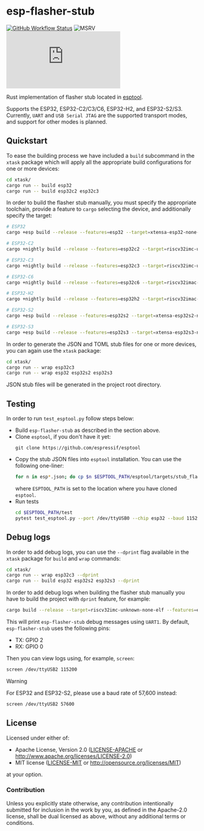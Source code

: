 # esp-flasher-stub

[![GitHub Workflow Status](https://github.com/esp-rs/esp-println/actions/workflows/ci.yml/badge.svg)](https://github.com/esp-rs/esp-println/actions/workflows/ci.yml)
![MSRV](https://img.shields.io/badge/MSRV-1.67-blue?labelColor=1C2C2E&logo=Rust&style=flat-square)
[![Matrix](https://img.shields.io/matrix/esp-rs:matrix.org?label=join%20matrix&color=BEC5C9&labelColor=1C2C2E&logo=matrix&style=flat-square)](https://matrix.to/#/#esp-rs:matrix.org)

Rust implementation of flasher stub located in [esptool](https://github.com/espressif/esptool/).

Supports the ESP32, ESP32-C2/C3/C6, ESP32-H2, and ESP32-S2/S3. Currently, `UART` and `USB Serial JTAG` are the supported transport modes, and support for other modes is planned.

## Quickstart

To ease the building process we have included a `build` subcommand in the `xtask` package which will apply all the appropriate build configurations for one or more devices:

```bash
cd xtask/
cargo run -- build esp32
cargo run -- build esp32c2 esp32c3
```

In order to build the flasher stub manually, you must specify the appropriate toolchain, provide a feature to `cargo` selecting the device, and additionally specify the target:

```bash
# ESP32
cargo +esp build --release --features=esp32 --target=xtensa-esp32-none-elf

# ESP32-C2
cargo +nightly build --release --features=esp32c2 --target=riscv32imc-unknown-none-elf

# ESP32-C3
cargo +nightly build --release --features=esp32c3 --target=riscv32imc-unknown-none-elf

# ESP32-C6
cargo +nightly build --release --features=esp32c6 --target=riscv32imac-unknown-none-elf

# ESP32-H2
cargo +nightly build --release --features=esp32h2 --target=riscv32imac-unknown-none-elf

# ESP32-S2
cargo +esp build --release --features=esp32s2 --target=xtensa-esp32s2-none-elf

# ESP32-S3
cargo +esp build --release --features=esp32s3 --target=xtensa-esp32s3-none-elf
```

In order to generate the JSON and TOML stub files for one or more devices, you can again use the `xtask` package:

```bash
cd xtask/
cargo run -- wrap esp32c3
cargo run -- wrap esp32 esp32s2 esp32s3
```

JSON stub files will be generated in the project root directory.

## Testing

In order to run `test_esptool.py` follow steps below:

- Build `esp-flasher-stub` as described in the section above.
- Clone `esptool`, if you don't have it yet:
  ```
  git clone https://github.com/espressif/esptool
  ```
- Copy the stub JSON files into `esptool` installation. You can use the following one-liner:
  ```bash
  for n in esp*.json; do cp $n $ESPTOOL_PATH/esptool/targets/stub_flasher/stub_flasher_${n#esp}; done
  ```
  where `ESPTOOL_PATH` is set to the location where you have cloned `esptool`.
- Run tests
  ```bash
  cd $ESPTOOL_PATH/test
  pytest test_esptool.py --port /dev/ttyUSB0 --chip esp32 --baud 115200
  ```

## Debug logs

In order to add debug logs, you can use the `--dprint` flag available in the `xtask` package for `build` and `wrap` commands:
```bash
cd xtask/
cargo run -- wrap esp32c3 --dprint
cargo run -- build esp32 esp32s2 esp32s3 --dprint
```

In order to add debug logs when building the flasher stub manually you have to build the project with `dprint` feature, for example:

```bash
cargo build --release --target=riscv32imc-unknown-none-elf --features=esp32c3,dprint
```

This will print `esp-flasher-stub` debug messages using `UART1`. By default, `esp-flasher-stub` uses the following pins:
- TX: GPIO 2
- RX: GPIO 0

Then you can view logs using, for example, `screen`:

```bash
screen /dev/ttyUSB2 115200
```

> [!WARNING]
>
> For ESP32 and ESP32-S2, please use a baud rate of 57,600 instead:
>
> ```bash
> screen /dev/ttyUSB2 57600
> ```

## License

Licensed under either of:

- Apache License, Version 2.0 ([LICENSE-APACHE](./LICENSE-APACHE) or http://www.apache.org/licenses/LICENSE-2.0)
- MIT license ([LICENSE-MIT](./LICENSE-MIT) or http://opensource.org/licenses/MIT)

at your option.

### Contribution

Unless you explicitly state otherwise, any contribution intentionally submitted for inclusion in
the work by you, as defined in the Apache-2.0 license, shall be dual licensed as above, without
any additional terms or conditions.
